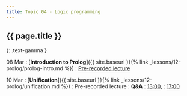 ```yaml
---
title: Topic 04 - Logic programming
---
```


## {{ page.title }}
{: .text-gamma }

08 Mar
: [**Introduction to Prolog**]({{ site.baseurl }}{% link _lessons/12-prolog/prolog-intro.md %})
  : [Pre-recorded lecture](https://www.youtube.com/playlist?list=PLeIbBi3CwMZw3XQhb0hwQVSxamEJhF_TO)

10 Mar
: [**Unification**]({{ site.baseurl }}{% link _lessons/12-prolog/unification.md %})
  : Pre-recorded lecture
: **Q&A**
  : [13:00](https://youtu.be/dtdRwmZBrCw),
  : [17:00](https://youtu.be/fM8onekuCfg)
